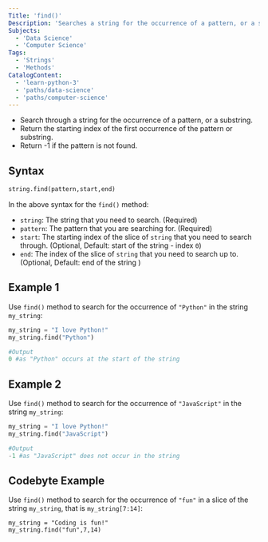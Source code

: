 ```yaml
---
Title: 'find()'
Description: 'Searches a string for the occurrence of a pattern, or a substring, and returns the starting index of the substring (or -1 if there is no match).'
Subjects:
  - 'Data Science'
  - 'Computer Science'
Tags:
  - 'Strings'
  - 'Methods'
CatalogContent:
  - 'learn-python-3'
  - 'paths/data-science'
  - 'paths/computer-science'
---
```


- Search through a string for the occurrence of a pattern, or a substring.
- Return the starting index of the first occurrence of the pattern or substring.
- Return -1 if the pattern is not found.

## Syntax

```py
string.find(pattern,start,end)
```

In the above syntax for the `find()` method:

- `string`: The string that you need to search. (Required)
- `pattern`: The pattern that you are searching for. (Required)
- `start`: The starting index of the slice of `string` that you need to search through. (Optional, Default: start of the string - index `0`)
- `end`: The index of the slice of `string` that you need to search up to. (Optional, Default: end of the string )

## Example 1

Use `find()` method to search for the occurrence of `"Python"` in the string `my_string`:

```py
my_string = "I love Python!"
my_string.find("Python")

#Output
0 #as "Python" occurs at the start of the string
```

## Example 2

Use `find()` method to search for the occurrence of `"JavaScript"` in the string `my_string`:

```py
my_string = "I love Python!"
my_string.find("JavaScript")

#Output
-1 #as "JavaScript" does not occur in the string
```

## Codebyte Example

Use `find()` method to search for the occurrence of `"fun"` in a slice of the string `my_string`, that is `my_string[7:14]`:

```codebyte/py
my_string = "Coding is fun!"
my_string.find("fun",7,14)
```
